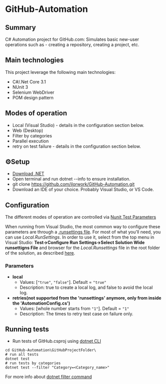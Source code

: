 # GitHub-Automation

 ## Summary
C# Automation project for GitHub.com: 
Simulates basic new-user operations such as - creating a repository, creating a project, etc.

## Main technologies
This project leverage the following main technologies:
* C#/.Net Core 3.1
* NUnit 3
* Selenium WebDriver
* POM design pattern

## Modes of operation
* Local (Visual Studio) - details in the configuration section below.
* Web (Desktop)
* Filter by categories
* Parallel execution
* retry on test failure - details in the configuration section below.

## ⚙️Setup
* [Download .NET](https://dotnet.microsoft.com/en-us/download)
* Open terminal and run dotnet --info to ensure installation.
* git clone https://github.com/ilorwork/GitHub-Automation.git
* Download an IDE of your choice. Probably Visual Studio, or VS Code.

## Configuration
The different modes of operation are controlled via [Nunit Test Parameters](https://docs.nunit.org/articles/nunit/writing-tests/TestContext.html#testparameters)

When running from Visual Studio, the most common way to configure these parameters are through a [.runsettings file](https://docs.microsoft.com/en-us/visualstudio/test/configure-unit-tests-by-using-a-dot-runsettings-file?view=vs-2019). For most of what you'll need, you can use *Local.RunSettings*. In order to use it, select from the top menu in Visual Studio: **Test->Configure Run Settings->Select Solution Wide runsettigns File** and browser for the *Local.Runsettings* file in the root folder of the solution, as described [here](https://docs.microsoft.com/en-us/visualstudio/test/configure-unit-tests-by-using-a-dot-runsettings-file?view=vs-2019#manually-select-the-run-settings-file).

### Parameters

* **local**
  * Values: [`"true"`, `"false"`]. Default = `"true"`
  * Description: true to create a local log, and false to avoid the local log.
* **retries(not supported from the 'runsettings' anymore, only from inside the 'AutomationConfig.cs')**
  * Values: [whole number starts from `"1"`]. Default = `"1"`
  * Description: The times to retry test case on failure only.

## Running tests
* Run tests of GitHub.csproj using [dotnet CLI](https://docs.microsoft.com/en-us/dotnet/core/tools/)
```
cd GitHub-Automation\GitHubProjectFolder\
# run all tests
dotnet test
# run tests by categories
dotnet test --filter "Category=<Category_name>"
```
For more info about [dotnet filter command](https://docs.microsoft.com/en-us/dotnet/core/tools/dotnet-test#filter-option-details)
